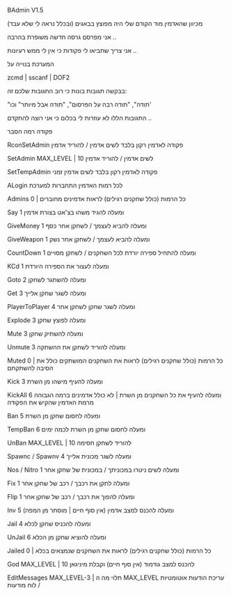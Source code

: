 BAdmin V1.5

מכיוון שהאדמין מוד הקודם שלי היה מפוצץ בבאגים (ובכלל נראה לי שלא עבד)

אני מפרסם גרסה חדשה משופרת בהרבה ..

אני צריך שתביאו לי פקודות כי אין לי ממש רעיונות ..

המערכת בנוייה על

zcmd | sscanf | DOF2

בבקשה תגובות בונות כי רוב התגובות שלכם זה:

"תודה", "תודה רבה על הפרסום", "תודה אבל מיותר" וכו'

התגובות הללו לא עוזרות לי בכלום כי אני רוצה להתקדם ..


פקודה	רמה	הסבר

RconSetAdmin	פקודה לאדמין רקון בלבד	לשים אדמין / להוריד אדמין

SetAdmin	MAX_LEVEL | 10	לשים אדמין / להוריד אדמין

SetTempAdmin	פקודה לאדמין רקון בלבד	לשים אדמין זמני

ALogin	לכל רמות האדמין	התחברות למערכת

Admins	0 | כל הרמות (כולל שחקנים רגילים)	לראות אדמינים מחוברים

Say	1 ומעלה	להגיד משהו בצ'אט בצורת אדמין

GiveMoney	1 ומעלה	להביא לעצמך / לשחקן אחר כסף

GiveWeapon	1 ומעלה	להביא לעצמך / לשחקן אחר נשק

CountDown	1 ומעלה	להתחיל ספירה יורדת לכל השחקנים / לשחקן מסויים

KCd	1 ומעלה	לעצור את הספירה היורדת

Goto	2 ומעלה	להשתגר לשחקן

Get	3 ומעלה	לשגר שחקן אלייך

PlayerToPlayer	4 ומעלה	לשגר שחקן לשחקן אחר

Explode	3 ומעלה	לפוצץ שחקן

Mute	3 ומעלה	להשתיק שחקן

Unmute	3 ומעלה	להוריד לשחקן את ההשתקה

Muted	0 | כל הרמות (כולל שחקנים רגילים)	לראות את השחקנים המושתקים כולל את הסיבה להשתקתם

Kick	3 ומעלה	להעיף מישהו מן השרת

KickAll	6 ומעלה	להעיף את כל השחקנים מן השרת | לא כולל אדמינים ברמה הגבוהה מרמת האדמין שהקיש את הפקודה

Ban	5 ומעלה	לחסום שחקן מן השרת

TempBan	6 ומעלה	לחסום שחקן מן השרת לכמה ימים

UnBan	MAX_LEVEL | 10	להוריד לשחקן חסימה

Spawnc / Spawnv	4 ומעלה	לשגר מכונית אלייך

Nos / Nitro	1 ומעלה	לשים ניטרו במכוניתך / במכונית של שחקן אחר

Fix	1 ומעלה	לתקן את רכבך / רכב של שחקן אחר

Flip	1 ומעלה	להפוך את רכבך / רכב של שחקן אחר

Inv	5 ומעלה	להכנס למצב אדמין (אין סוף חיים | מוסתר מן המפה)

Jail	4 ומעלה	להכניס שחקן לכלא

UnJail	6 ומעלה	להוציא שחקן מן הכלא

Jailed	0 | כל הרמות (כולל שחקנים רגילים)	לראות את השחקנים שנמצאים בכלא

God	MAX_LEVEL | 10	להכנס למצב גודמוד (אין סוף חיים) וקבלת מיניגאן

EditMessages	MAX_LEVEL-3 | תלוי מה ה MAX_LEVEL	עריכת הודעות אוטומטיות / לוח מודעות
